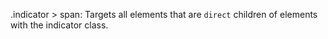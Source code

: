 .indicator > span:
Targets all <span> elements that are `direct` children of elements with the indicator class.